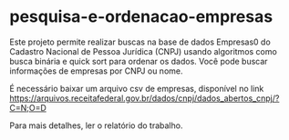 # pesquisa-e-ordenacao-empresas

Este projeto permite realizar buscas na base de dados Empresas0 do Cadastro Nacional de Pessoa Jurídica (CNPJ) usando algoritmos como busca binária e quick sort para ordenar os dados. 
Você pode buscar informações de  empresas por CNPJ ou nome.

É necessário baixar um arquivo csv de empresas, disponível no link https://arquivos.receitafederal.gov.br/dados/cnpj/dados_abertos_cnpj/?C=N;O=D

Para mais detalhes, ler o relatório do trabalho.

